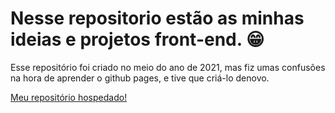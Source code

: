 # Nesse repositorio estão as minhas ideias e projetos front-end. 😁


Esse repositório foi criado  no meio do ano de 2021, mas fiz umas confusões na hora de aprender o github pages, e tive que criá-lo denovo.

<a href= "https://gabrielssgitb.github.io/Front-end-Projects/">Meu repositório hospedado!</a>